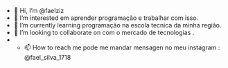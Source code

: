 - 👋 Hi, I’m @faelziz
- 👀 I’m interested em  aprender programação e trabalhar com isso.
- 🌱 I’m currently learning  programação na escola tecnica da minha região.
- 💞️ I’m looking to collaborate on  com o mercado de  tecnologias .
- - 📫 How to reach me  pode me mandar mensagen no meu instagram : @fael_silva_1718

<!---
faelziz/faelziz is a ✨ special ✨ repository because its `README.md` (this file) appears on your GitHub profile.
You can click the Preview link to take a look at your changes.
--->
